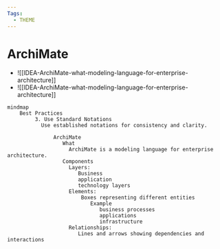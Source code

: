 ```yaml
---
Tags:
  - THEME
---
```



# ArchiMate

- ![[IDEA-ArchiMate-what-modeling-language-for-enterprise-architecture]]
- ![[IDEA-ArchiMate-what-modeling-language-for-enterprise-architecture]]


```mermaid
mindmap
    Best Practices
         3. Use Standard Notations
           Use established notations for consistency and clarity.

               ArchiMate
                  What
                    ArchiMate is a modeling language for enterprise architecture.
                  Components  
                    Layers: 
                       Business
                       application
                       technology layers
                    Elements: 
                        Boxes representing different entities 
                           Example 
                              business processes 
                              applications 
                              infrastructure
                    Relationships: 
                       Lines and arrows showing dependencies and interactions
```              